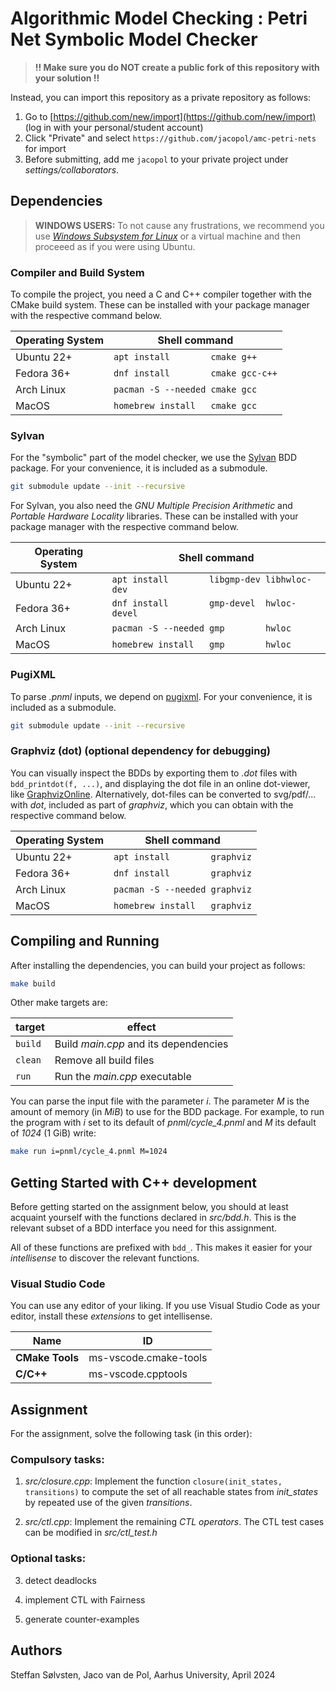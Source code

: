 # Algorithmic Model Checking : Petri Net Symbolic Model Checker

> **!! Make sure you do NOT create a public fork of this repository with your solution !!**

Instead, you can import this repository as a private repository as follows:
1. Go to [https://github.com/new/import](https://github.com/new/import) (log in with your personal/student account)
2. Click "Private" and select `https://github.com/jacopol/amc-petri-nets` for import
3. Before submitting, add me `jacopol` to your private project
under _settings/collaborators_.

## Dependencies

> **WINDOWS USERS:** To not cause any frustrations, we recommend you use [*Windows Subsystem for
> Linux*](https://learn.microsoft.com/en-us/windows/wsl/install) or a virtual machine and then
> proceeed as if you were using Ubuntu.

### Compiler and Build System

To compile the project, you need a C and C++ compiler together with the CMake build system. These
can be installed with your package manager with the respective command below.

| Operating System | Shell command                      |
|------------------|------------------------------------|
| Ubuntu 22+       | `apt install        cmake g++    ` |
| Fedora 36+       | `dnf install        cmake gcc-c++` |
| Arch Linux       | `pacman -S --needed cmake gcc    ` |
| MacOS            | `homebrew install   cmake gcc    ` |

### Sylvan

For the "symbolic" part of the model checker, we use the
[Sylvan](https://github.com/trolando/sylvan) BDD package. For your convenience, it is included as a
submodule.
```bash
git submodule update --init --recursive
```

For Sylvan, you also need the *GNU Multiple Precision Arithmetic* and *Portable Hardware Locality*
libraries. These can be installed with your package manager with the respective command below.

| Operating System | Shell command                                |
|------------------|----------------------------------------------|
| Ubuntu 22+       | `apt install        libgmp-dev libhwloc-dev` |
| Fedora 36+       | `dnf install        gmp-devel  hwloc-devel ` |
| Arch Linux       | `pacman -S --needed gmp        hwloc       ` |
| MacOS            | `homebrew install   gmp        hwloc       ` |

### PugiXML

To parse *.pnml* inputs, we depend on [pugixml](https://github.com/zeux/pugixml). For your
convenience, it is included as a submodule.

```bash
git submodule update --init --recursive
```

### Graphviz (dot) (optional dependency for debugging)

You can visually inspect the BDDs by exporting them to *.dot* files with `bdd_printdot(f, ...)`,
and displaying the dot file in an online dot-viewer, like [GraphvizOnline](https://dreampuf.github.io/GraphvizOnline).
Alternatively, dot-files can be converted to svg/pdf/... with *dot*, included as part of *graphviz*, which you can obtain with the respective command below.

| Operating System | Shell command                 |
|------------------|-------------------------------|
| Ubuntu 22+       | `apt install        graphviz` |
| Fedora 36+       | `dnf install        graphviz` |
| Arch Linux       | `pacman -S --needed graphviz` |
| MacOS            | `homebrew install   graphviz` |

## Compiling and Running

After installing the dependencies, you can build your project as follows:

```bash
make build
```

Other make targets are:

| target  | effect                                |
|---------|---------------------------------------|
| `build` | Build *main.cpp* and its dependencies |
| `clean` | Remove all build files                |
| `run`   | Run the *main.cpp* executable         |

You can parse the input file with the parameter *i*. The parameter *M* is the amount of memory (in
*MiB*) to use for the BDD package. For example, to run the program with *i* set to its default of
*pnml/cycle_4.pnml* and *M* its default of *1024* (1 GiB) write:

```bash
make run i=pnml/cycle_4.pnml M=1024
```

## Getting Started with C++ development

Before getting started on the assignment below, you should at least
acquaint yourself with the functions declared in *src/bdd.h*. This is the relevant subset of a BDD
interface you need for this assignment.

All of these functions are prefixed with `bdd_`. This makes it easier for your *intellisense* to
discover the relevant functions.

### Visual Studio Code

You can use any editor of your liking. 
If you use Visual Studio Code as your editor, install these *extensions* to get intellisense.

| Name                         | ID                        |
|------------------------------|---------------------------|
| **CMake Tools**              | ms-vscode.cmake-tools     |
| **C/C++**                    | ms-vscode.cpptools        |

## Assignment

For the assignment, solve the following task (in this order):

### Compulsory tasks:

1. *src/closure.cpp*: Implement the function `closure(init_states, transitions)` to compute the set
   of all reachable states from *init_states* by repeated use of the given *transitions*.

2. *src/ctl.cpp*: Implement the remaining *CTL operators*. The CTL test cases can be modified in *src/ctl_test.h*

### Optional tasks:

3. detect deadlocks

4. implement CTL with Fairness

5. generate counter-examples

## Authors

Steffan Sølvsten, Jaco van de Pol, Aarhus University, April 2024